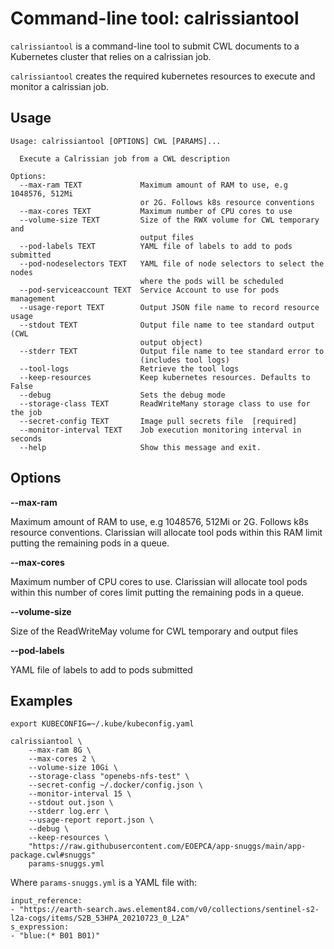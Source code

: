 # Command-line tool: calrissiantool

`calrissiantool` is a command-line tool to submit CWL documents to a Kubernetes cluster that relies on a calrissian job.

`calrissiantool` creates the required kubernetes resources to execute and monitor a calrissian job.

## Usage

```
Usage: calrissiantool [OPTIONS] CWL [PARAMS]...

  Execute a Calrissian job from a CWL description

Options:
  --max-ram TEXT             Maximum amount of RAM to use, e.g 1048576, 512Mi
                             or 2G. Follows k8s resource conventions
  --max-cores TEXT           Maximum number of CPU cores to use
  --volume-size TEXT         Size of the RWX volume for CWL temporary and
                             output files
  --pod-labels TEXT          YAML file of labels to add to pods submitted
  --pod-nodeselectors TEXT   YAML file of node selectors to select the nodes
                             where the pods will be scheduled
  --pod-serviceaccount TEXT  Service Account to use for pods management
  --usage-report TEXT        Output JSON file name to record resource usage
  --stdout TEXT              Output file name to tee standard output (CWL
                             output object)
  --stderr TEXT              Output file name to tee standard error to
                             (includes tool logs)
  --tool-logs                Retrieve the tool logs
  --keep-resources           Keep kubernetes resources. Defaults to False
  --debug                    Sets the debug mode
  --storage-class TEXT       ReadWriteMany storage class to use for the job
  --secret-config TEXT       Image pull secrets file  [required]
  --monitor-interval TEXT    Job execution monitoring interval in seconds
  --help                     Show this message and exit.
```

## Options

**--max-ram**

Maximum amount of RAM to use, e.g 1048576, 512Mi or 2G. Follows k8s resource conventions.
Clarissian will allocate tool pods within this RAM limit putting the remaining pods in a queue.

**--max-cores**

Maximum number of CPU cores to use. Clarissian will allocate tool pods within this number of cores limit putting the remaining pods in a queue.

**--volume-size**

Size of the ReadWriteMay volume for CWL temporary and output files

**--pod-labels**

YAML file of labels to add to pods submitted

## Examples

```
export KUBECONFIG=~/.kube/kubeconfig.yaml

calrissiantool \
    --max-ram 8G \
    --max-cores 2 \
    --volume-size 10Gi \
    --storage-class "openebs-nfs-test" \
    --secret-config ~/.docker/config.json \
    --monitor-interval 15 \
    --stdout out.json \
    --stderr log.err \
    --usage-report report.json \
    --debug \
    --keep-resources \
    "https://raw.githubusercontent.com/EOEPCA/app-snuggs/main/app-package.cwl#snuggs"
    params-snuggs.yml
```

Where `params-snuggs.yml` is a YAML file with:

```
input_reference:
- "https://earth-search.aws.element84.com/v0/collections/sentinel-s2-l2a-cogs/items/S2B_53HPA_20210723_0_L2A"
s_expression:
- "blue:(* B01 B01)"
```
